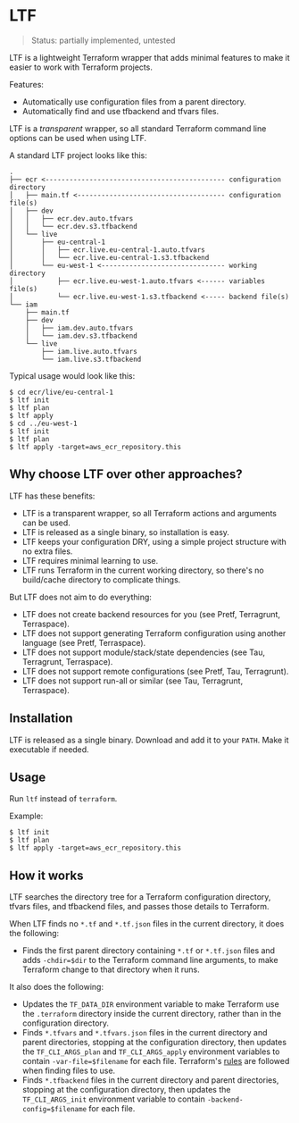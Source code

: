 # LTF

> Status: partially implemented, untested

LTF is a lightweight Terraform wrapper that adds minimal features to make it easier to work with Terraform projects.

Features:

* Automatically use configuration files from a parent directory.
* Automatically find and use tfbackend and tfvars files.

LTF is a *transparent* wrapper, so all standard Terraform command line options can be used when using LTF.

A standard LTF project looks like this:

```
.
├── ecr <--------------------------------------------- configuration directory
│   ├── main.tf <------------------------------------- configuration file(s)
│   ├── dev
│   │   ├── ecr.dev.auto.tfvars
│   │   └── ecr.dev.s3.tfbackend
│   └── live
│       ├── eu-central-1
│       │   ├── ecr.live.eu-central-1.auto.tfvars
│       │   └── ecr.live.eu-central-1.s3.tfbackend
│       └── eu-west-1 <------------------------------- working directory
│           ├── ecr.live.eu-west-1.auto.tfvars <------ variables file(s)
│           └── ecr.live.eu-west-1.s3.tfbackend <----- backend file(s)
└── iam
    ├── main.tf
    ├── dev
    │   ├── iam.dev.auto.tfvars
    │   └── iam.dev.s3.tfbackend
    └── live
        ├── iam.live.auto.tfvars
        └── iam.live.s3.tfbackend
```

Typical usage would look like this:

```
$ cd ecr/live/eu-central-1
$ ltf init
$ ltf plan
$ ltf apply
$ cd ../eu-west-1
$ ltf init
$ ltf plan
$ ltf apply -target=aws_ecr_repository.this
```

## Why choose LTF over other approaches?

LTF has these benefits:

* LTF is a transparent wrapper, so all Terraform actions and arguments can be used.
* LTF is released as a single binary, so installation is easy.
* LTF keeps your configuration DRY, using a simple project structure with no extra files.
* LTF requires minimal learning to use.
* LTF runs Terraform in the current working directory, so there's no build/cache directory to complicate things.

But LTF does not aim to do everything:

* LTF does not create backend resources for you (see Pretf, Terragrunt, Terraspace).
* LTF does not support generating Terraform configuration using another language (see Pretf, Terraspace).
* LTF does not support module/stack/state dependencies (see Tau, Terragrunt, Terraspace).
* LTF does not support remote configurations (see Pretf, Tau, Terragrunt).
* LTF does not support run-all or similar (see Tau, Terragrunt, Terraspace).

## Installation

LTF is released as a single binary. Download and add it to your `PATH`. Make it executable if needed.

## Usage

Run `ltf` instead of `terraform`.

Example:

```
$ ltf init
$ ltf plan
$ ltf apply -target=aws_ecr_repository.this
```

## How it works

LTF searches the directory tree for a Terraform configuration directory, tfvars files, and tfbackend files, and passes those details to Terraform.

When LTF finds no `*.tf` and `*.tf.json` files in the current directory, it does the following:

* Finds the first parent directory containing `*.tf` or `*.tf.json` files and adds `-chdir=$dir` to the Terraform command line arguments, to make Terraform change to that directory when it runs.

It also does the following:

* Updates the `TF_DATA_DIR` environment variable to make Terraform use the `.terraform` directory inside the current directory, rather than in the configuration directory.
* Finds `*.tfvars` and `*.tfvars.json` files in the current directory and parent directories, stopping at the configuration directory, then updates the `TF_CLI_ARGS_plan` and `TF_CLI_ARGS_apply` environment variables to contain `-var-file=$filename` for each file. Terraform's [rules](https://www.terraform.io/language/values/variables#variable-definition-precedence) are followed when finding files to use.
* Finds `*.tfbackend` files in the current directory and parent directories, stopping at the configuration directory, then updates the `TF_CLI_ARGS_init` environment variable to contain `-backend-config=$filename` for each file.
